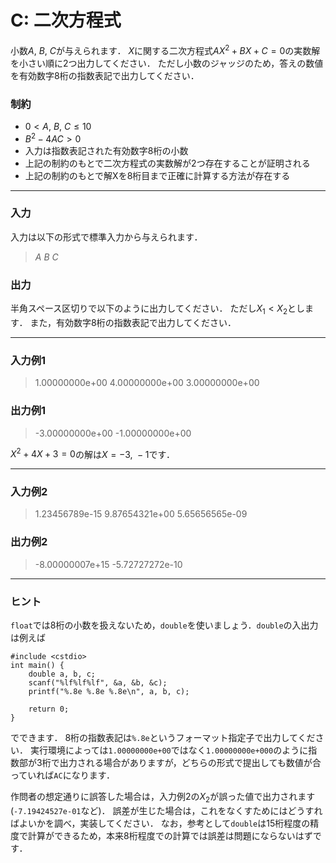 <script type="text/x-mathjax-config">MathJax.Hub.Config({tex2jax:{inlineMath:[['\$','\$'],['\\(','\\)']],processEscapes:true},CommonHTML: {matchFontHeight:false}});</script>
<script type="text/javascript" async src="https://cdnjs.cloudflare.com/ajax/libs/mathjax/2.7.1/MathJax.js?config=TeX-MML-AM_CHTML"></script>

# C: 二次方程式

小数$A,\ B,\ C$が与えられます．
$X$に関する二次方程式$AX^2+BX+C=0$の実数解を小さい順に2つ出力してください．
ただし小数のジャッジのため，答えの数値を有効数字8桁の指数表記で出力してください．

### 制約
- $0 < A,\ B,\ C \le 10$
- $B^2-4AC>0$
- 入力は指数表記された有効数字$8$桁の小数
- 上記の制約のもとで二次方程式の実数解が$2$つ存在することが証明される
- 上記の制約のもとで解Xを$8$桁目まで正確に計算する方法が存在する

---

### 入力
入力は以下の形式で標準入力から与えられます．
> $A\ B\ C$  

### 出力
半角スペース区切りで以下のように出力してください．
ただし$X_1<X_2$とします．
また，有効数字8桁の指数表記で出力してください．

---

### 入力例1
> 1.00000000e+00 4.00000000e+00 3.00000000e+00 

### 出力例1
> -3.00000000e+00 -1.00000000e+00

$X^2+4X+3=0$の解は$X=-3,\ -1$です．

---

### 入力例2
> 1.23456789e-15 9.87654321e+00 5.65656565e-09

### 出力例2
> -8.00000007e+15 -5.72727272e-10

---

### ヒント
`float`では8桁の小数を扱えないため，`double`を使いましょう．`double`の入出力は例えば

```
#include <cstdio>
int main() {
    double a, b, c;
    scanf("%lf%lf%lf", &a, &b, &c);
    printf("%.8e %.8e %.8e\n", a, b, c);

    return 0;
}
```
でできます．
$8$桁の指数表記は`%.8e`というフォーマット指定子で出力してください．
実行環境によっては`1.00000000e+00`ではなく`1.00000000e+000`のように指数部が3桁で出力される場合がありますが，どちらの形式で提出しても数値が合っていれば`AC`になります．

作問者の想定通りに誤答した場合は，入力例2の$X_2$が誤った値で出力されます(`-7.19424527e-01`など)．
誤差が生じた場合は，これをなくすためにはどうすればよいかを調べ，実装してください．
なお，参考として`double`は$15$桁程度の精度で計算ができるため，本来$8$桁程度での計算では誤差は問題にならないはずです．



